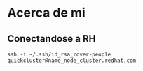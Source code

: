 # Acerca de mi

## Conectandose a RH

```
ssh -i ~/.ssh/id_rsa_rover-people  quickcluster@name_node_cluster.redhat.com
```


